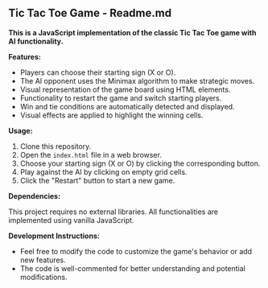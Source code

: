 ## Tic Tac Toe Game - Readme.md

**This is a JavaScript implementation of the classic Tic Tac Toe game with AI functionality.**

**Features:**

* Players can choose their starting sign (X or O).
* The AI opponent uses the Minimax algorithm to make strategic moves.
* Visual representation of the game board using HTML elements.
* Functionality to restart the game and switch starting players.
* Win and tie conditions are automatically detected and displayed.
* Visual effects are applied to highlight the winning cells.

**Usage:**

1. Clone this repository.
2. Open the `index.html` file in a web browser.
3. Choose your starting sign (X or O) by clicking the corresponding button.
4. Play against the AI by clicking on empty grid cells.
5. Click the "Restart" button to start a new game.

**Dependencies:**

This project requires no external libraries. All functionalities are implemented using vanilla JavaScript.

**Development Instructions:**

* Feel free to modify the code to customize the game's behavior or add new features.
* The code is well-commented for better understanding and potential modifications.
